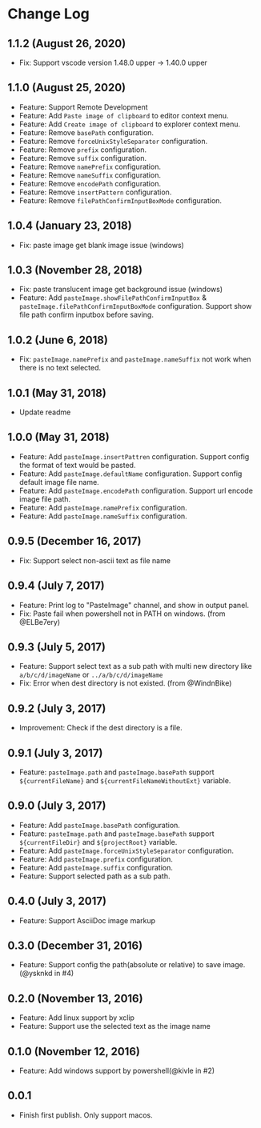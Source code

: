 # Change Log

## 1.1.2 (August 26, 2020)

- Fix: Support vscode version 1.48.0 upper -> 1.40.0 upper

## 1.1.0 (August 25, 2020)

- Feature: Support Remote Development
- Feature: Add `Paste image of clipboard` to editor context menu.
- Feature: Add `Create image of clipboard` to explorer context menu.
- Feature: Remove `basePath` configuration.
- Feature: Remove `forceUnixStyleSeparator` configuration.
- Feature: Remove `prefix` configuration.
- Feature: Remove `suffix` configuration.
- Feature: Remove `namePrefix` configuration.
- Feature: Remove `nameSuffix` configuration.
- Feature: Remove `encodePath` configuration.
- Feature: Remove `insertPattern` configuration.
- Feature: Remove `filePathConfirmInputBoxMode` configuration.

## 1.0.4 (January 23, 2018)

- Fix: paste image get blank image issue (windows)

## 1.0.3 (November 28, 2018)

- Fix: paste translucent image get background issue (windows)
- Feature: Add `pasteImage.showFilePathConfirmInputBox` & `pasteImage.filePathConfirmInputBoxMode` configuration. Support show file path confirm inputbox before saving.

## 1.0.2 (June 6, 2018)

- Fix: `pasteImage.namePrefix` and `pasteImage.nameSuffix` not work when there is no text selected.

## 1.0.1 (May 31, 2018)

- Update readme

## 1.0.0 (May 31, 2018)

- Feature: Add `pasteImage.insertPattren` configuration. Support config the format of text would be pasted.
- Feature: Add `pasteImage.defaultName` configuration. Support config default image file name.
- Feature: Add `pasteImage.encodePath` configuration. Support url encode image file path.
- Feature: Add `pasteImage.namePrefix` configuration.
- Feature: Add `pasteImage.nameSuffix` configuration.

## 0.9.5 (December 16, 2017)

- Fix: Support select non-ascii text as file name

## 0.9.4 (July 7, 2017)

- Feature: Print log to "PasteImage" channel, and show in output panel.
- Fix: Paste fail when powershell not in PATH on windows. (from @ELBe7ery)

## 0.9.3 (July 5, 2017)

- Feature: Support select text as a sub path with multi new directory like `a/b/c/d/imageName` or `../a/b/c/d/imageName`
- Fix: Error when dest directory is not existed. (from @WindnBike)

## 0.9.2 (July 3, 2017)

- Improvement: Check if the dest directory is a file.

## 0.9.1 (July 3, 2017)

- Feature: `pasteImage.path` and `pasteImage.basePath` support `${currentFileName}` and `${currentFileNameWithoutExt}` variable.

## 0.9.0 (July 3, 2017)

- Feature: Add `pasteImage.basePath` configuration.
- Feature: `pasteImage.path` and `pasteImage.basePath` support `${currentFileDir}` and `${projectRoot}` variable.
- Feature: Add `pasteImage.forceUnixStyleSeparator` configuration.
- Feature: Add `pasteImage.prefix` configuration.
- Feature: Add `pasteImage.suffix` configuration.
- Feature: Support selected path as a sub path.

## 0.4.0 (July 3, 2017)

- Feature: Support AsciiDoc image markup

## 0.3.0 (December 31, 2016)

- Feature: Support config the path(absolute or relative) to save image.(@ysknkd in #4)

## 0.2.0 (November 13, 2016)

- Feature: Add linux support by xclip
- Feature: Support use the selected text as the image name

## 0.1.0 (November 12, 2016)

- Feature: Add windows support by powershell(@kivle in #2)

## 0.0.1

- Finish first publish. Only support macos.